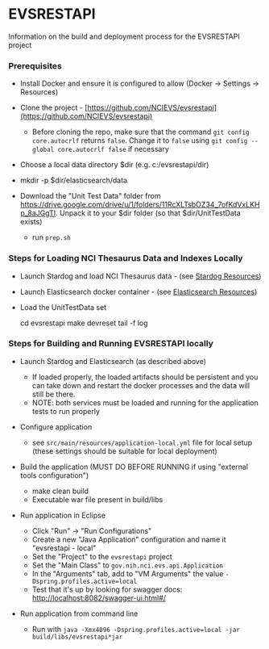 # EVSRESTAPI

Information on the build and deployment process for the EVSRESTAPI project

### Prerequisites

* Install Docker and ensure it is configured to allow (Docker -> Settings -> Resources)
* Clone the project - [https://github.com/NCIEVS/evsrestapi](https://github.com/NCIEVS/evsrestapi)
  * Before cloning the repo, make sure that the command `git config core.autocrlf` returns `false`. Change it to `false` using `git config --global core.autocrlf false` if necessary

* Choose a local data directory $dir (e.g. c:/evsrestapi/dir)
* mkdir -p $dir/elasticsearch/data
* Download the "Unit Test Data" folder from <https://drive.google.com/drive/u/1/folders/11RcXLTsbOZ34_7ofKdVxLKHp_8aJGgTI>.  Unpack it to your $dir folder (so that $dir/UnitTestData exists)
  * run `prep.sh`

### Steps for Loading NCI Thesaurus Data and Indexes Locally

* Launch Stardog and load NCI Thesaurus data - (see [Stardog Resources](STARDOG.md))
* Launch Elasticsearch docker container - (see [Elasticsearch Resources](ELASTICSEARCH.md))

* Load the UnitTestData set

    cd evsrestapi
    make devreset
    tail -f log

### Steps for Building and Running EVSRESTAPI locally

* Launch Stardog and Elasticsearch (as described above)
  * If loaded properly, the loaded artifacts should be persistent and you can take down and restart the docker processes and the data will still be there.
  * NOTE: both services must be loaded and running for the application tests to run properly
* Configure application
  * see `src/main/resources/application-local.yml` file for local setup (these settings should be suitable for local deployment)
* Build the application (MUST DO BEFORE RUNNING if using "external tools configuration")
  * make clean build
  * Executable war file present in build/libs

* Run application in Eclipse
  * Click "Run" -> "Run Configurations"
  * Create a new "Java Application" configuration and name it "evsrestapi - local"
  * Set the "Project" to the `evsrestapi` project
  * Set the "Main Class" to `gov.nih.nci.evs.api.Application`
  * In the "Arguments" tab, add to "VM Arguments" the value `-Dspring.profiles.active=local`
  * Test that it's up by looking for swagger docs: [http://localhost:8082/swagger-ui.html#/](http://localhost:8082/swagger-ui.html#/)

* Run application from command line
  * Run with `java -Xmx4096 -Dspring.profiles.active=local -jar build/libs/evsrestapi*jar`
